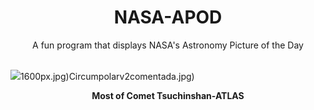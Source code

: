 <div align="center">
  <h1>
    NASA-APOD
  </h1>
</div>
  
<div align="center">
  A fun program that displays NASA's Astronomy Picture of the Day
</div>

<br>

![](https://apod.nasa.gov/apod/image/2410/a3_20241014_s.jpg)1600px.jpg)Circumpolarv2comentada.jpg)

<p align = "center">
  <b>Most of Comet Tsuchinshan-ATLAS</b>
</p>
